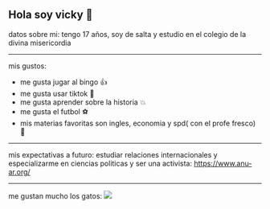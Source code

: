 ## Hola soy vicky 🦾

datos sobre mi: tengo 17 años, soy de salta y estudio en el colegio de la divina misericordia

---

mis gustos:
- me gusta jugar al bingo 👍
- me gusta usar tiktok 🌛
- me gusta aprender sobre la historia 💥
- me gusta el futbol ⚽
- mis materias favoritas son ingles, economia y spd( con el profe fresco) 🤗

---

mis expectativas a futuro:
estudiar relaciones internacionales y especializarme en ciencias politicas y ser una activista: https://www.anu-ar.org/

---

me gustan mucho los gatos: ![](https://static.nationalgeographic.es/files/styles/image_3200/public/75552.ngsversion.1422285553360.webp)







